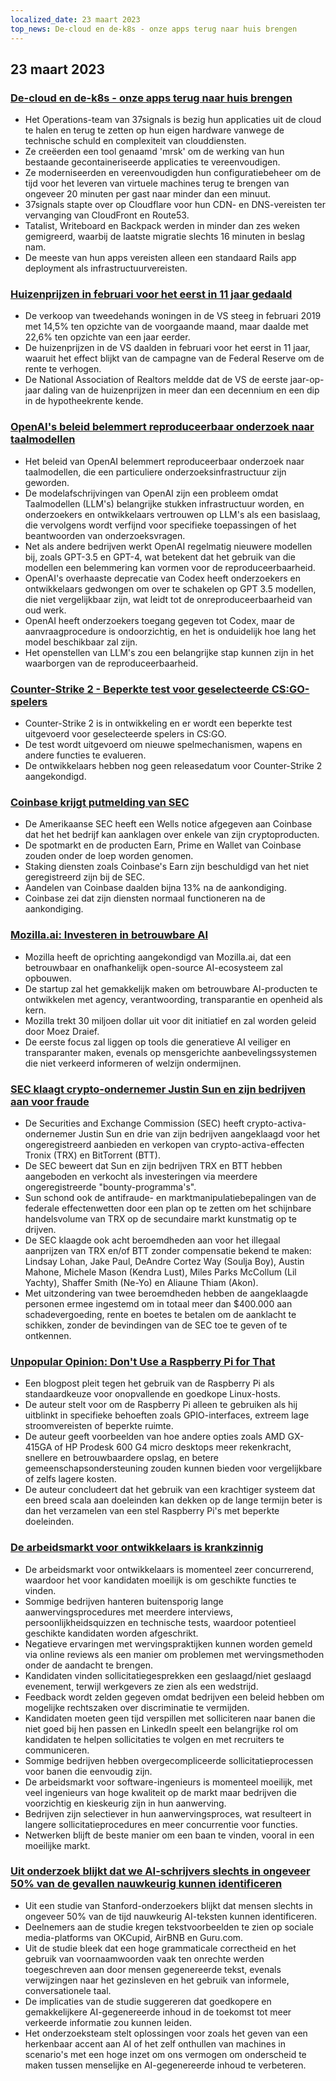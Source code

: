 ```yaml
---
localized_date: 23 maart 2023
top_news: De-cloud en de-k8s - onze apps terug naar huis brengen
---
```




## 23 maart 2023

### [De-cloud en de-k8s - onze apps terug naar huis brengen](https://dev.37signals.com/bringing-our-apps-back-home/?ref=hackernewsgpt.com)

- Het Operations-team van 37signals is bezig hun applicaties uit de cloud te halen en terug te zetten op hun eigen hardware vanwege de technische schuld en complexiteit van clouddiensten.
- Ze creëerden een tool genaamd 'mrsk' om de werking van hun bestaande gecontaineriseerde applicaties te vereenvoudigen.
- Ze moderniseerden en vereenvoudigden hun configuratiebeheer om de tijd voor het leveren van virtuele machines terug te brengen van ongeveer 20 minuten per gast naar minder dan een minuut.
- 37signals stapte over op Cloudflare voor hun CDN- en DNS-vereisten ter vervanging van CloudFront en Route53.
- Tatalist, Writeboard en Backpack werden in minder dan zes weken gemigreerd, waarbij de laatste migratie slechts 16 minuten in beslag nam.
- De meeste van hun apps vereisten alleen een standaard Rails app deployment als infrastructuurvereisten.

### [Huizenprijzen in februari voor het eerst in 11 jaar gedaald](https://www.wsj.com/articles/home-prices-fell-in-february-for-first-time-in-11-years-73df0107?ref=hackernewsgpt.com)

- De verkoop van tweedehands woningen in de VS steeg in februari 2019 met 14,5% ten opzichte van de voorgaande maand, maar daalde met 22,6% ten opzichte van een jaar eerder.
- De huizenprijzen in de VS daalden in februari voor het eerst in 11 jaar, waaruit het effect blijkt van de campagne van de Federal Reserve om de rente te verhogen.
- De National Association of Realtors meldde dat de VS de eerste jaar-op-jaar daling van de huizenprijzen in meer dan een decennium en een dip in de hypotheekrente kende.

### [OpenAI's beleid belemmert reproduceerbaar onderzoek naar taalmodellen](https://aisnakeoil.substack.com/p/openais-policies-hinder-reproducible?ref=hackernewsgpt.com)

- Het beleid van OpenAI belemmert reproduceerbaar onderzoek naar taalmodellen, die een particuliere onderzoeksinfrastructuur zijn geworden.
- De modelafschrijvingen van OpenAI zijn een probleem omdat Taalmodellen (LLM's) belangrijke stukken infrastructuur worden, en onderzoekers en ontwikkelaars vertrouwen op LLM's als een basislaag, die vervolgens wordt verfijnd voor specifieke toepassingen of het beantwoorden van onderzoeksvragen.
- Net als andere bedrijven werkt OpenAI regelmatig nieuwere modellen bij, zoals GPT-3.5 en GPT-4, wat betekent dat het gebruik van die modellen een belemmering kan vormen voor de reproduceerbaarheid.
- OpenAI's overhaaste deprecatie van Codex heeft onderzoekers en ontwikkelaars gedwongen om over te schakelen op GPT 3.5 modellen, die niet vergelijkbaar zijn, wat leidt tot de onreproduceerbaarheid van oud werk.
- OpenAI heeft onderzoekers toegang gegeven tot Codex, maar de aanvraagprocedure is ondoorzichtig, en het is onduidelijk hoe lang het model beschikbaar zal zijn.
- Het openstellen van LLM's zou een belangrijke stap kunnen zijn in het waarborgen van de reproduceerbaarheid.

### [Counter-Strike 2 - Beperkte test voor geselecteerde CS:GO-spelers](https://counter-strike.net/cs2?ref=hackernewsgpt.com)

- Counter-Strike 2 is in ontwikkeling en er wordt een beperkte test uitgevoerd voor geselecteerde spelers in CS:GO.
- De test wordt uitgevoerd om nieuwe spelmechanismen, wapens en andere functies te evalueren.
- De ontwikkelaars hebben nog geen releasedatum voor Counter-Strike 2 aangekondigd.

### [Coinbase krijgt putmelding van SEC](https://www.reuters.com/legal/coinbase-issued-wells-notice-by-sec-2023-03-22/?ref=hackernewsgpt.com)

- De Amerikaanse SEC heeft een Wells notice afgegeven aan Coinbase dat het het bedrijf kan aanklagen over enkele van zijn cryptoproducten.
- De spotmarkt en de producten Earn, Prime en Wallet van Coinbase zouden onder de loep worden genomen.
- Staking diensten zoals Coinbase's Earn zijn beschuldigd van het niet geregistreerd zijn bij de SEC.
- Aandelen van Coinbase daalden bijna 13% na de aankondiging.
- Coinbase zei dat zijn diensten normaal functioneren na de aankondiging.

### [Mozilla.ai: Investeren in betrouwbare AI](https://blog.mozilla.org/en/mozilla/introducing-mozilla-ai-investing-in-trustworthy-ai/?ref=hackernewsgpt.com)

- Mozilla heeft de oprichting aangekondigd van Mozilla.ai, dat een betrouwbaar en onafhankelijk open-source AI-ecosysteem zal opbouwen.
- De startup zal het gemakkelijk maken om betrouwbare AI-producten te ontwikkelen met agency, verantwoording, transparantie en openheid als kern.
- Mozilla trekt 30 miljoen dollar uit voor dit initiatief en zal worden geleid door Moez Draief.
- De eerste focus zal liggen op tools die generatieve AI veiliger en transparanter maken, evenals op mensgerichte aanbevelingssystemen die niet verkeerd informeren of welzijn ondermijnen.

### [SEC klaagt crypto-ondernemer Justin Sun en zijn bedrijven aan voor fraude](https://www.sec.gov/news/press-release/2023-59?ref=hackernewsgpt.com)

- De Securities and Exchange Commission (SEC) heeft crypto-activa-ondernemer Justin Sun en drie van zijn bedrijven aangeklaagd voor het ongeregistreerd aanbieden en verkopen van crypto-activa-effecten Tronix (TRX) en BitTorrent (BTT).
- De SEC beweert dat Sun en zijn bedrijven TRX en BTT hebben aangeboden en verkocht als investeringen via meerdere ongeregistreerde "bounty-programma's".
- Sun schond ook de antifraude- en marktmanipulatiebepalingen van de federale effectenwetten door een plan op te zetten om het schijnbare handelsvolume van TRX op de secundaire markt kunstmatig op te drijven.
- De SEC klaagde ook acht beroemdheden aan voor het illegaal aanprijzen van TRX en/of BTT zonder compensatie bekend te maken: Lindsay Lohan, Jake Paul, DeAndre Cortez Way (Soulja Boy), Austin Mahone, Michele Mason (Kendra Lust), Miles Parks McCollum (Lil Yachty), Shaffer Smith (Ne-Yo) en Aliaune Thiam (Akon).
- Met uitzondering van twee beroemdheden hebben de aangeklaagde personen ermee ingestemd om in totaal meer dan $400.000 aan schadevergoeding, rente en boetes te betalen om de aanklacht te schikken, zonder de bevindingen van de SEC toe te geven of te ontkennen.

### [Unpopular Opinion: Don't Use a Raspberry Pi for That](https://set-inform.com/2021/08/24/unpopular-opinion-dont-use-a-raspberry-pi-for-that/?ref=hackernewsgpt.com)

- Een blogpost pleit tegen het gebruik van de Raspberry Pi als standaardkeuze voor onopvallende en goedkope Linux-hosts.
- De auteur stelt voor om de Raspberry Pi alleen te gebruiken als hij uitblinkt in specifieke behoeften zoals GPIO-interfaces, extreem lage stroomvereisten of beperkte ruimte.
- De auteur geeft voorbeelden van hoe andere opties zoals AMD GX-415GA of HP Prodesk 600 G4 micro desktops meer rekenkracht, snellere en betrouwbaardere opslag, en betere gemeenschapsondersteuning zouden kunnen bieden voor vergelijkbare of zelfs lagere kosten.
- De auteur concludeert dat het gebruik van een krachtiger systeem dat een breed scala aan doeleinden kan dekken op de lange termijn beter is dan het verzamelen van een stel Raspberry Pi's met beperkte doeleinden.

### [De arbeidsmarkt voor ontwikkelaars is krankzinnig](https://old.reddit.com/r/ExperiencedDevs/comments/11xq5cz/the_developer_job_market_is_insane_right_now/?ref=hackernewsgpt.com)

- De arbeidsmarkt voor ontwikkelaars is momenteel zeer concurrerend, waardoor het voor kandidaten moeilijk is om geschikte functies te vinden.
- Sommige bedrijven hanteren buitensporig lange aanwervingsprocedures met meerdere interviews, persoonlijkheidsquizzen en technische tests, waardoor potentieel geschikte kandidaten worden afgeschrikt.
- Negatieve ervaringen met wervingspraktijken kunnen worden gemeld via online reviews als een manier om problemen met wervingsmethoden onder de aandacht te brengen.
- Kandidaten vinden sollicitatiegesprekken een geslaagd/niet geslaagd evenement, terwijl werkgevers ze zien als een wedstrijd.
- Feedback wordt zelden gegeven omdat bedrijven een beleid hebben om mogelijke rechtszaken over discriminatie te vermijden.
- Kandidaten moeten geen tijd verspillen met solliciteren naar banen die niet goed bij hen passen en LinkedIn speelt een belangrijke rol om kandidaten te helpen sollicitaties te volgen en met recruiters te communiceren.
- Sommige bedrijven hebben overgecompliceerde sollicitatieprocessen voor banen die eenvoudig zijn.
- De arbeidsmarkt voor software-ingenieurs is momenteel moeilijk, met veel ingenieurs van hoge kwaliteit op de markt maar bedrijven die voorzichtig en kieskeurig zijn in hun aanwerving.
- Bedrijven zijn selectiever in hun aanwervingsproces, wat resulteert in langere sollicitatieprocedures en meer concurrentie voor functies.
- Netwerken blijft de beste manier om een baan te vinden, vooral in een moeilijke markt.

### [Uit onderzoek blijkt dat we AI-schrijvers slechts in ongeveer 50% van de gevallen nauwkeurig kunnen identificeren](https://hai.stanford.edu/news/was-written-human-or-ai-tsu?ref=hackernewsgpt.com)

- Uit een studie van Stanford-onderzoekers blijkt dat mensen slechts in ongeveer 50% van de tijd nauwkeurig AI-teksten kunnen identificeren.
- Deelnemers aan de studie kregen tekstvoorbeelden te zien op sociale media-platforms van OKCupid, AirBNB en Guru.com.
- Uit de studie bleek dat een hoge grammaticale correctheid en het gebruik van voornaamwoorden vaak ten onrechte werden toegeschreven aan door mensen gegenereerde tekst, evenals verwijzingen naar het gezinsleven en het gebruik van informele, conversationele taal.
- De implicaties van de studie suggereren dat goedkopere en gemakkelijkere AI-gegenereerde inhoud in de toekomst tot meer verkeerde informatie zou kunnen leiden.
- Het onderzoeksteam stelt oplossingen voor zoals het geven van een herkenbaar accent aan AI of het zelf onthullen van machines in scenario's met een hoge inzet om ons vermogen om onderscheid te maken tussen menselijke en AI-gegenereerde inhoud te verbeteren.

</Steps>
